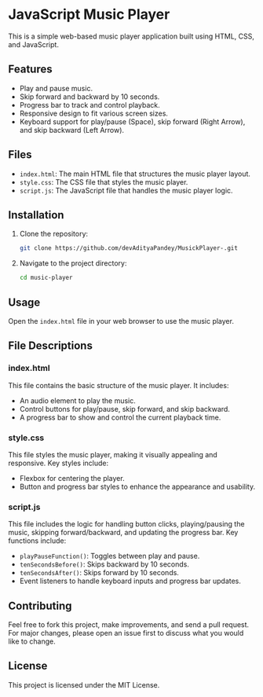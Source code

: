 # JavaScript Music Player

This is a simple web-based music player application built using HTML, CSS, and JavaScript.

## Features

- Play and pause music.
- Skip forward and backward by 10 seconds.
- Progress bar to track and control playback.
- Responsive design to fit various screen sizes.
- Keyboard support for play/pause (Space), skip forward (Right Arrow), and skip backward (Left Arrow).

## Files

- `index.html`: The main HTML file that structures the music player layout.
- `style.css`: The CSS file that styles the music player.
- `script.js`: The JavaScript file that handles the music player logic.

## Installation

1. Clone the repository:
    ```bash
    git clone https://github.com/devAdityaPandey/MusickPlayer-.git
    ```
2. Navigate to the project directory:
    ```bash
    cd music-player
    ```

## Usage

Open the `index.html` file in your web browser to use the music player.

## File Descriptions

### index.html

This file contains the basic structure of the music player. It includes:
- An audio element to play the music.
- Control buttons for play/pause, skip forward, and skip backward.
- A progress bar to show and control the current playback time.

### style.css

This file styles the music player, making it visually appealing and responsive. Key styles include:
- Flexbox for centering the player.
- Button and progress bar styles to enhance the appearance and usability.

### script.js

This file includes the logic for handling button clicks, playing/pausing the music, skipping forward/backward, and updating the progress bar. Key functions include:
- `playPauseFunction()`: Toggles between play and pause.
- `tenSecondsBefore()`: Skips backward by 10 seconds.
- `tenSecondsAfter()`: Skips forward by 10 seconds.
- Event listeners to handle keyboard inputs and progress bar updates.

## Contributing

Feel free to fork this project, make improvements, and send a pull request. For major changes, please open an issue first to discuss what you would like to change.

## License

This project is licensed under the MIT License.
